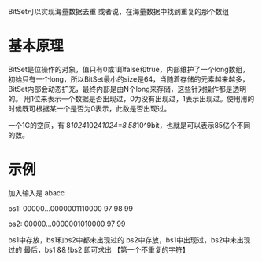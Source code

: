 BitSet可以实现海量数据去重
或者说，在海量数据中找到重复的那个数组

# 基本原理 
BitSet是位操作的对象，值只有0或1即false和true，内部维护了一个long数组，初始只有一个long，所以BitSet最小的size是64，当随着存储的元素越来越多，BitSet内部会动态扩充，最终内部是由N个long来存储，这些针对操作都是透明的。
用1位来表示一个数据是否出现过，0为没有出现过，1表示出现过。使用用的时候既可根据某一个是否为0表示，此数是否出现过。

一个1G的空间，有 8*1024*1024*1024=8.58*10^9bit，也就是可以表示85亿个不同的数。

# 示例
加入输入是 abacc

bs1:  00000...0000001110000
                97 98 99

bs2:  00000...0000001010000
                97  99

bs1中存放，bs1和bs2中都未出现过的
bs2中存放，bs1中出现过，bs2中未出现过的
最后，bs1 && !bs2 即可求出 【第一个不重复的字符】




